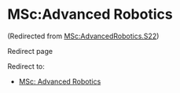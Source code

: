 






MSc:Advanced Robotics
=====================



(Redirected from [MSc:AdvancedRobotics.S22](/index.php?title=MSc:AdvancedRobotics.S22&redirect=no "MSc:AdvancedRobotics.S22"))  

Redirect page


Redirect to:

* [MSc: Advanced Robotics](/index.php/MSc:_Advanced_Robotics "MSc: Advanced Robotics")









